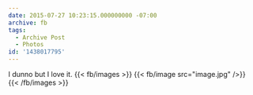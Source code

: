 ```yaml
---
date: 2015-07-27 10:23:15.000000000 -07:00
archive: fb
tags: 
  - Archive Post
  - Photos
id: '1438017795'
---
```


I dunno but I love it.
{{< fb/images >}}
{{< fb/image src="image.jpg" />}}
{{< /fb/images >}}
